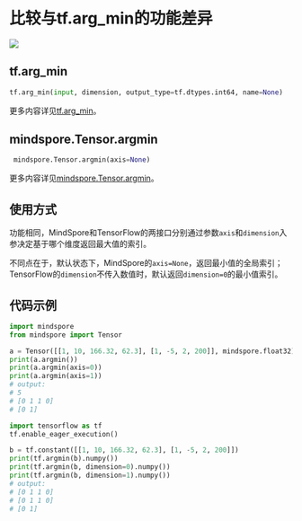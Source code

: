 # 比较与tf.arg_min的功能差异

<a href="https://gitee.com/mindspore/docs/blob/master/docs/mindspore/source_zh_cn/note/api_mapping/tensorflow_diff/TensorArgmin.md" target="_blank"><img src="https://mindspore-website.obs.cn-north-4.myhuaweicloud.com/website-images/master/resource/_static/logo_source.png"></a>

## tf.arg_min

```python
tf.arg_min(input, dimension, output_type=tf.dtypes.int64, name=None)
```

更多内容详见[tf.arg_min](https://www.tensorflow.org/versions/r1.15/api_docs/python/tf/arg_min)。

## mindspore.Tensor.argmin

```python
 mindspore.Tensor.argmin(axis=None)
```

更多内容详见[mindspore.Tensor.argmin](https://mindspore.cn/docs/api/zh-CN/master/api_python/mindspore/mindspore.Tensor.html#mindspore.Tensor.argmin)。

## 使用方式

功能相同，MindSpore和TensorFlow的两接口分别通过参数`axis`和`dimension`入参决定基于哪个维度返回最大值的索引。

不同点在于，默认状态下，MindSpore的`axis=None`，返回最小值的全局索引；TensorFlow的`dimension`不传入数值时，默认返回`dimension=0`的最小值索引。

## 代码示例

```python
import mindspore
from mindspore import Tensor

a = Tensor([[1, 10, 166.32, 62.3], [1, -5, 2, 200]], mindspore.float32)
print(a.argmin())
print(a.argmin(axis=0))
print(a.argmin(axis=1))
# output:
# 5
# [0 1 1 0]
# [0 1]

import tensorflow as tf
tf.enable_eager_execution()

b = tf.constant([[1, 10, 166.32, 62.3], [1, -5, 2, 200]])
print(tf.argmin(b).numpy())
print(tf.argmin(b, dimension=0).numpy())
print(tf.argmin(b, dimension=1).numpy())
# output:
# [0 1 1 0]
# [0 1 1 0]
# [0 1]
```
